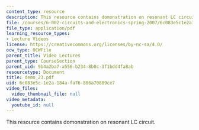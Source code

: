 ```yaml
---
content_type: resource
description: This resource contains domonstration on resonant LC circuit.
file: /courses/6-002-circuits-and-electronics-spring-2007/6c083e5c1e2a184afa76806a70889ce7_demo_23.pdf
file_type: application/pdf
learning_resource_types:
- Lecture Videos
license: https://creativecommons.org/licenses/by-nc-sa/4.0/
ocw_type: OCWFile
parent_title: Video Lectures
parent_type: CourseSection
parent_uid: 9b4a2ba7-a556-b234-8b0c-3f1bdd4fa8ab
resourcetype: Document
title: demo_23.pdf
uid: 6c083e5c-1e2a-184a-fa76-806a70889ce7
video_files:
  video_thumbnail_file: null
video_metadata:
  youtube_id: null
---
```

This resource contains domonstration on resonant LC circuit.